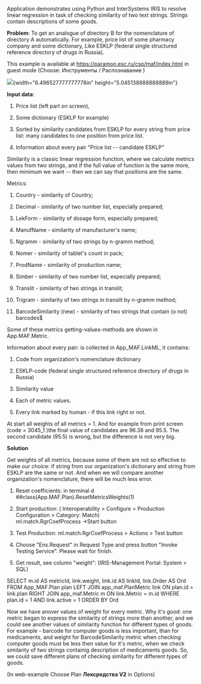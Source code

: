 Application demonstrates using Python and InterSystems IRIS to resolve
linear regression in task of checking similarity of two text strings. Strings contain descriptions of some goods.

**Problem**: To get an analogue of directory B for the nomenclature of
directory A automatically. For example, price list of some pharmacy
company and some dictionary, Like ESKLP (federal single structured
reference directory of drugs in Russia).

This example is available at https://paramon.esc.ru/csp/maf/index.html
in guest mode (Choose: Инструменты / Распознавание )

![](media/image1.png){width="6.496527777777778in"
height="5.045138888888889in"}

**Input data**:

1.  Price list (left part on screen),

2.  Some dictionary (ESKLP for example)

3.  Sorted by similarity candidates from ESKLP for every string from
    price list: many candidates to one position from price list.

4.  Information about every pair "Price list -- candidate ESKLP"

Similarity is a classic linear regression function, where we calculate
metrics values from two strings, and if the full value of function is
the same more, then minimum we want -- then we can say that positions
are the same.

Metrics:

1.  Country - similarity of Country;

2.  Decimal - similarity of two number list, especially prepared;

3.  LekForm - similarity of dosage form, especially prepared;

4.  ManufName - similarity of manufacturer\'s name;

5.  Ngramm - similarity of two strings by n-gramm method;

6.  Nomer - similarity of tablet\'s count in pack;

7.  ProdName - similarity of production name;

8.  Simber - similarity of two number list, especially prepared;

9.  Translit - similarity of two strings in translit;

10. Trigram - similarity of two strings in translit by n-gramm method;

11. BarcodeSimilarity (new) - similarity of two strings that contain (o not) barcodes$

Some of these metrics getting-values-methods are shown in
App.MAF.Metric.

Information about every pair: is collected in App_MAF.LinkML, it
contains:

1.  Code from organization's nomenclature dictionary

2.  ESKLP-code (federal single structured reference directory of drugs
    in Russia)

3.  Similarity value

4.  Each of metric values.

5.  Every link marked by human - if this link right or not.

At start all weights of all metrics = 1. And for example from print
screen (code = 3045_1 )the final value of candidates are 96.38 and 95.5.
The second candidate (95.5) is wrong, but the difference is not very
big.

**Solution**

Get weights of all metrics, because some of them are not so effective to
make our choice: if string from our organization's dictionary and string
from ESKLP are the same or not. And when we will compare another
organization's nomenclature, there will be much less error.

1.  Reset coefficients: in terminal d ##class(App.MAF.Plan).ResetMetricsWeights(1)

2.  Start production: ( Interoperability \> Configure \> Production
    Configuration \> Category: Match)\
    ml.match.RgrCoefProcess -\>Start button

3.  Test Production: ml.match.RgrCoefProcess \> Actions \> Test button

4.  Choose "Ens.Request" in Request Type and press button "Invoke Testing Service". Please wait for finish.

5.  Get result, see column "weight": (IRIS-Management Portal: System \>
    SQL)

SELECT m.id AS metricId, link.weight, link.id AS linkId, link.Order AS
Ord FROM App_MAF.Plan plan LEFT JOIN app_maf.PlanMetric link ON plan.id
= link.plan RIGHT JOIN app_maf.Metric m ON link.Metric = m.id WHERE
plan.id = 1 AND link.active = 1 ORDER BY Ord

Now we have anover values of weight for every metric. Why it's good: one metric began to express the similarity of strings more than another, and we could see another values of similarity function for different types of goods. For example - barcode for computer goods is less important, than for medicaments, and weight for BarcodeSimilarity metric when checking computer goods must be less then value for it's metric, when we check similarity of two strings containig description of medicaments goods.
So, we could save different plans of checking similarity for different types of goods.


(In web-example Choose Plan **Лексредства V2** in Options)
